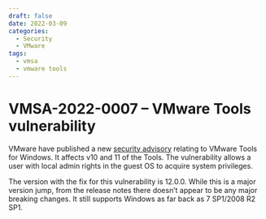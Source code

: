```yaml
---
draft: false
date: 2022-03-09
categories:
  - Security
  - VMware
tags:
  - vmsa
  - vmware tools
---
```

# VMSA-2022-0007 – VMware Tools vulnerability
VMware have published a new [security advisory](https://www.vmware.com/security/advisories/VMSA-2022-0007.html) relating to VMware Tools for Windows. It affects v10 and 11 of the Tools. The vulnerability allows a user with local admin rights in the guest OS to acquire system privileges.

The version with the fix for this vulnerability is 12.0.0. While this is a major version jump, from the release notes there doesn’t appear to be any major breaking changes. It still supports Windows as far back as 7 SP1/2008 R2 SP1.

